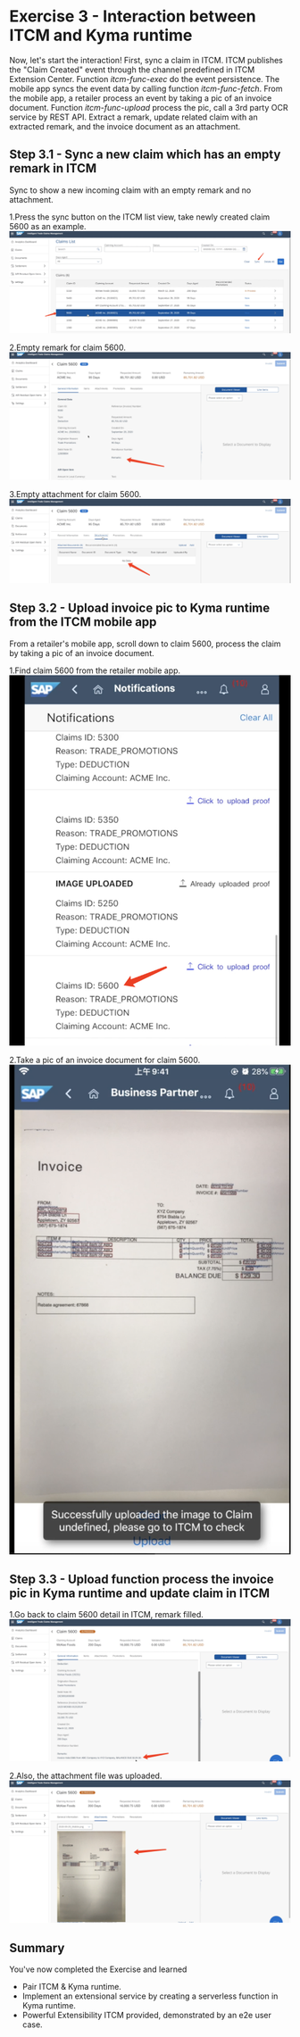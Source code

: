 # Exercise 3 - Interaction between ITCM and Kyma runtime

Now, let's start the interaction!
First, sync a claim in ITCM. ITCM publishes the "Claim Created" event through the channel predefined in ITCM Extension Center.
Function *itcm-func-exec* do the event persistence. 
The mobile app syncs the event data by calling function *itcm-func-fetch*.
From the mobile app, a retailer process an event by taking a pic of an invoice document.
Function *itcm-func-upload* process the pic, call a 3rd party OCR service by REST API. 
Extract a remark, update related claim with an extracted remark, and the invoice document as an attachment.

## Step 3.1 - Sync a new claim which has an empty remark in ITCM

Sync to show a new incoming claim with an empty remark and no attachment. 

1.Press the sync button on the ITCM list view, take newly created claim 5600 as an example.
<br>![](/exercises/ex3/images/e3-itcm-claim-created.png)

2.Empty remark for claim 5600.
<br>![](/exercises/ex3/images/e3-itcm-claim-detail.png)

3.Empty attachment for claim 5600.
<br>![](/exercises/ex3/images/e3-itcm-claim-empty-attachment.png)

## Step 3.2 - Upload invoice pic to Kyma runtime from the ITCM mobile app

From a retailer's mobile app, scroll down to claim 5600, process the claim by taking a pic of an invoice document.

1.Find claim 5600 from the retailer mobile app.
<br>![](/exercises/ex3/images/e3-mobile-process-event.png)

2.Take a pic of an invoice document for claim 5600.
<br>![](/exercises/ex3/images/e3-mobile-upload-invoice.png)

## Step 3.3 - Upload function process the invoice pic in Kyma runtime and update claim in ITCM

1.Go back to claim 5600 detail in ITCM, remark filled.
<br>![](/exercises/ex3/images/e3-itcm-remark.png)

2.Also, the attachment file was uploaded.
<br>![](/exercises/ex3/images/e3-itcm-claim-attachment.png)

## Summary

You've now completed the Exercise and learned

- Pair ITCM & Kyma runtime.
- Implement an extensional service by creating a serverless function in Kyma runtime.
- Powerful Extensibility ITCM provided, demonstrated by an e2e user case.


